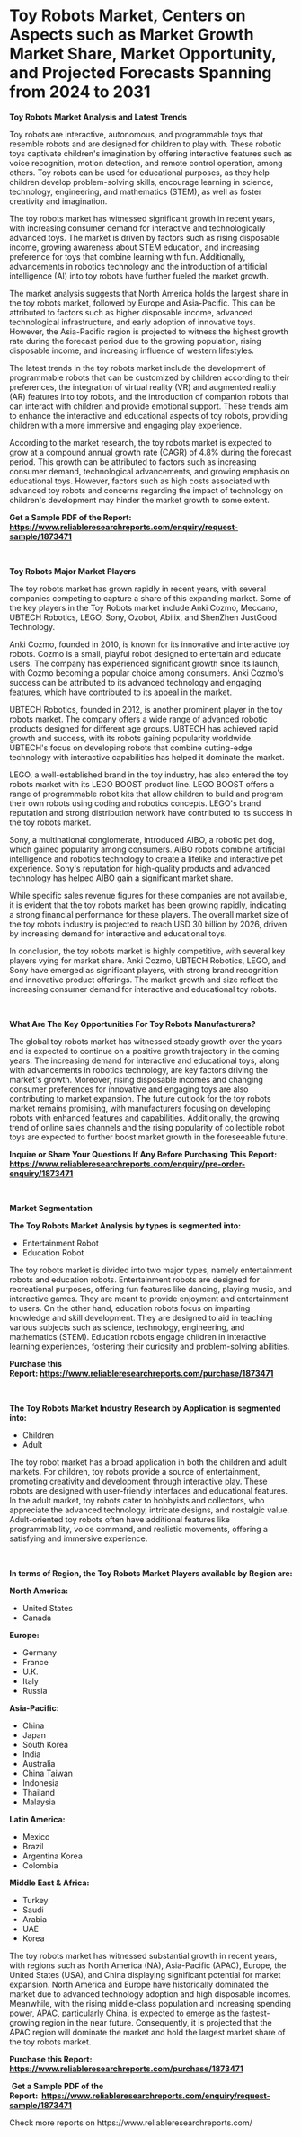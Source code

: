 <p><h1>Toy Robots Market, Centers on Aspects such as Market Growth Market Share, Market Opportunity, and Projected Forecasts Spanning from 2024 to 2031</h1></p><p><strong>Toy Robots Market Analysis and Latest Trends</strong></p>
<p><p>Toy robots are interactive, autonomous, and programmable toys that resemble robots and are designed for children to play with. These robotic toys captivate children's imagination by offering interactive features such as voice recognition, motion detection, and remote control operation, among others. Toy robots can be used for educational purposes, as they help children develop problem-solving skills, encourage learning in science, technology, engineering, and mathematics (STEM), as well as foster creativity and imagination.</p><p>The toy robots market has witnessed significant growth in recent years, with increasing consumer demand for interactive and technologically advanced toys. The market is driven by factors such as rising disposable income, growing awareness about STEM education, and increasing preference for toys that combine learning with fun. Additionally, advancements in robotics technology and the introduction of artificial intelligence (AI) into toy robots have further fueled the market growth.</p><p>The market analysis suggests that North America holds the largest share in the toy robots market, followed by Europe and Asia-Pacific. This can be attributed to factors such as higher disposable income, advanced technological infrastructure, and early adoption of innovative toys. However, the Asia-Pacific region is projected to witness the highest growth rate during the forecast period due to the growing population, rising disposable income, and increasing influence of western lifestyles.</p><p>The latest trends in the toy robots market include the development of programmable robots that can be customized by children according to their preferences, the integration of virtual reality (VR) and augmented reality (AR) features into toy robots, and the introduction of companion robots that can interact with children and provide emotional support. These trends aim to enhance the interactive and educational aspects of toy robots, providing children with a more immersive and engaging play experience.</p><p>According to the market research, the toy robots market is expected to grow at a compound annual growth rate (CAGR) of 4.8% during the forecast period. This growth can be attributed to factors such as increasing consumer demand, technological advancements, and growing emphasis on educational toys. However, factors such as high costs associated with advanced toy robots and concerns regarding the impact of technology on children's development may hinder the market growth to some extent.</p></p>
<p><strong>Get a Sample PDF of the Report:&nbsp; <a href="https://www.reliableresearchreports.com/enquiry/request-sample/1873471">https://www.reliableresearchreports.com/enquiry/request-sample/1873471</a></strong></p>
<p>&nbsp;</p>
<p><strong>Toy Robots Major Market Players</strong></p>
<p><p>The toy robots market has grown rapidly in recent years, with several companies competing to capture a share of this expanding market. Some of the key players in the Toy Robots market include Anki Cozmo, Meccano, UBTECH Robotics, LEGO, Sony, Ozobot, Abilix, and ShenZhen JustGood Technology.</p><p>Anki Cozmo, founded in 2010, is known for its innovative and interactive toy robots. Cozmo is a small, playful robot designed to entertain and educate users. The company has experienced significant growth since its launch, with Cozmo becoming a popular choice among consumers. Anki Cozmo's success can be attributed to its advanced technology and engaging features, which have contributed to its appeal in the market.</p><p>UBTECH Robotics, founded in 2012, is another prominent player in the toy robots market. The company offers a wide range of advanced robotic products designed for different age groups. UBTECH has achieved rapid growth and success, with its robots gaining popularity worldwide. UBTECH's focus on developing robots that combine cutting-edge technology with interactive capabilities has helped it dominate the market.</p><p>LEGO, a well-established brand in the toy industry, has also entered the toy robots market with its LEGO BOOST product line. LEGO BOOST offers a range of programmable robot kits that allow children to build and program their own robots using coding and robotics concepts. LEGO's brand reputation and strong distribution network have contributed to its success in the toy robots market.</p><p>Sony, a multinational conglomerate, introduced AIBO, a robotic pet dog, which gained popularity among consumers. AIBO robots combine artificial intelligence and robotics technology to create a lifelike and interactive pet experience. Sony's reputation for high-quality products and advanced technology has helped AIBO gain a significant market share.</p><p>While specific sales revenue figures for these companies are not available, it is evident that the toy robots market has been growing rapidly, indicating a strong financial performance for these players. The overall market size of the toy robots industry is projected to reach USD 30 billion by 2026, driven by increasing demand for interactive and educational toys.</p><p>In conclusion, the toy robots market is highly competitive, with several key players vying for market share. Anki Cozmo, UBTECH Robotics, LEGO, and Sony have emerged as significant players, with strong brand recognition and innovative product offerings. The market growth and size reflect the increasing consumer demand for interactive and educational toy robots.</p></p>
<p>&nbsp;</p>
<p><strong>What Are The Key Opportunities For Toy Robots Manufacturers?</strong></p>
<p><p>The global toy robots market has witnessed steady growth over the years and is expected to continue on a positive growth trajectory in the coming years. The increasing demand for interactive and educational toys, along with advancements in robotics technology, are key factors driving the market's growth. Moreover, rising disposable incomes and changing consumer preferences for innovative and engaging toys are also contributing to market expansion. The future outlook for the toy robots market remains promising, with manufacturers focusing on developing robots with enhanced features and capabilities. Additionally, the growing trend of online sales channels and the rising popularity of collectible robot toys are expected to further boost market growth in the foreseeable future.</p></p>
<p><strong>Inquire or Share Your Questions If Any Before Purchasing This Report: <a href="https://www.reliableresearchreports.com/enquiry/pre-order-enquiry/1873471">https://www.reliableresearchreports.com/enquiry/pre-order-enquiry/1873471</a></strong></p>
<p>&nbsp;</p>
<p><strong>Market Segmentation</strong></p>
<p><strong>The Toy Robots Market Analysis by types is segmented into:</strong></p>
<p><ul><li>Entertainment Robot</li><li>Education Robot</li></ul></p>
<p><p>The toy robots market is divided into two major types, namely entertainment robots and education robots. Entertainment robots are designed for recreational purposes, offering fun features like dancing, playing music, and interactive games. They are meant to provide enjoyment and entertainment to users. On the other hand, education robots focus on imparting knowledge and skill development. They are designed to aid in teaching various subjects such as science, technology, engineering, and mathematics (STEM). Education robots engage children in interactive learning experiences, fostering their curiosity and problem-solving abilities.</p></p>
<p><strong>Purchase this Report:&nbsp;<a href="https://www.reliableresearchreports.com/purchase/1873471">https://www.reliableresearchreports.com/purchase/1873471</a></strong></p>
<p>&nbsp;</p>
<p><strong>The Toy Robots Market Industry Research by Application is segmented into:</strong></p>
<p><ul><li>Children</li><li>Adult</li></ul></p>
<p><p>The toy robot market has a broad application in both the children and adult markets. For children, toy robots provide a source of entertainment, promoting creativity and development through interactive play. These robots are designed with user-friendly interfaces and educational features. In the adult market, toy robots cater to hobbyists and collectors, who appreciate the advanced technology, intricate designs, and nostalgic value. Adult-oriented toy robots often have additional features like programmability, voice command, and realistic movements, offering a satisfying and immersive experience.</p></p>
<p>&nbsp;</p>
<p><strong>In terms of Region, the Toy Robots Market Players available by Region are:</strong></p>
<p>
    <p> <strong> North America: </strong>
        <ul>
            <li>United States</li>
            <li>Canada</li>
        </ul>
        </p> 
    <p> <strong> Europe: </strong>
        <ul>
            <li>Germany</li>
            <li>France</li>
            <li>U.K.</li>
            <li>Italy</li>
            <li>Russia</li>
        </ul>
        </p> 
    <p> <strong> Asia-Pacific: </strong>
        <ul>
            <li>China</li>
            <li>Japan</li>
            <li>South Korea</li>
            <li>India</li>
            <li>Australia</li>
            <li>China Taiwan</li>
            <li>Indonesia</li>
            <li>Thailand</li>
            <li>Malaysia</li>
        </ul>
        </p> 
    <p> <strong> Latin America: </strong>
        <ul>
            <li>Mexico</li>
            <li>Brazil</li>
            <li>Argentina Korea</li>
            <li>Colombia</li>
        </ul>
        </p> 
    <p> <strong> Middle East & Africa: </strong>
        <ul>
            <li>Turkey</li>
            <li>Saudi</li>
            <li>Arabia</li>
            <li>UAE</li>
            <li>Korea</li>
        </ul>
    </p>
    </p>
<p><p>The toy robots market has witnessed substantial growth in recent years, with regions such as North America (NA), Asia-Pacific (APAC), Europe, the United States (USA), and China displaying significant potential for market expansion. North America and Europe have historically dominated the market due to advanced technology adoption and high disposable incomes. Meanwhile, with the rising middle-class population and increasing spending power, APAC, particularly China, is expected to emerge as the fastest-growing region in the near future. Consequently, it is projected that the APAC region will dominate the market and hold the largest market share of the toy robots market.</p></p>
<p><strong>Purchase this Report: <a href="https://www.reliableresearchreports.com/purchase/1873471">https://www.reliableresearchreports.com/purchase/1873471</a></strong></p>
<p>&nbsp;<strong>Get a Sample PDF of the Report:&nbsp;&nbsp;<a href="https://www.reliableresearchreports.com/enquiry/request-sample/1873471">https://www.reliableresearchreports.com/enquiry/request-sample/1873471</a></strong></p>
<p><strong></strong></p>
<p>Check more reports on https://www.reliableresearchreports.com/</p>